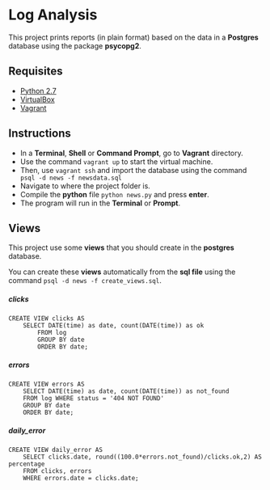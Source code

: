 # Log Analysis

This project prints reports (in plain format) based on the data in a **Postgres** database using the package **psycopg2**.

## Requisites
- [Python 2.7](https://www.python.org/downloads)
- [VirtualBox](https://www.virtualbox.org/)
- [Vagrant](https://www.vagrantup.com/)

## Instructions

- In a **Terminal**, **Shell** or **Command Prompt**, go to **Vagrant** directory.
- Use the command `vagrant up` to start the virtual machine.
- Then, use `vagrant ssh` and import the database using the command ` psql -d news -f newsdata.sql`  
- Navigate to where the project folder is.
- Compile the **python** file `python news.py` and press **enter**.
- The program will run in the **Terminal** or **Prompt**.

## Views
This project use some **views** that you should create in the **postgres** database.

You can create these **views** automatically from the **sql file** using the command `psql -d news -f create_views.sql`.

##### clicks

```
CREATE VIEW clicks AS
    SELECT DATE(time) as date, count(DATE(time)) as ok
        FROM log
        GROUP BY date
        ORDER BY date;
```

##### errors
```
CREATE VIEW errors AS
    SELECT DATE(time) as date, count(DATE(time)) as not_found
    FROM log WHERE status = '404 NOT FOUND'
    GROUP BY date
    ORDER BY date;
```

##### daily_error
```
CREATE VIEW daily_error AS
    SELECT clicks.date, round((100.0*errors.not_found)/clicks.ok,2) AS percentage
    FROM clicks, errors
    WHERE errors.date = clicks.date;
```
